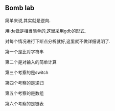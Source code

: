 ## Bomb lab

简单来说,其实就是逆向.

用ida做是相当简单的,这里采用gdb的形式.

对每个情况进行下断点分析就好,这里就不做详细说明了.

第一个是比对字符串

第二个是对输入的简单计算

第三个考察的是switch

第四个考察的是递归

第五个考察的是数组

第六个考察的是链表